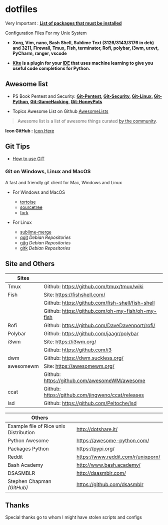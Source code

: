 # dotfiles

Very Important : **[List of packages that must be installed](https://github.com/PhineasPhreak/dotfiles/tree/master/packages)**

Configuration Files For my Unix System
* **Xorg, Vim, nano, Bash Shell, Sublime Text (3126/3143/3176 in deb) and 3211, Firewall, Tmux, Fish, terminator, Rofi, polybar, i3wm, urxvt, PyCharm, ranger, vscode**

* **[Kite](https://kite.com/) is a plugin for your [IDE](https://kite.com/integrations/) that uses machine learning to give you useful code completions for Python.**

## Awesome list

* PS Book Pentest and Security: **[Git-Pentest](https://github.com/enaqx/awesome-pentest), [Git-Security](https://github.com/sbilly/awesome-security), [Git-Linux](https://github.com/aleksandar-todorovic/awesome-linux), [Git-Python](https://github.com/vinta/awesome-python), [Git-GameHacking](https://github.com/dsasmblr/game-hacking), [Git-HoneyPots](https://github.com/paralax/awesome-honeypots)**

* Topics Awesome List on Github [AwesomeLists](https://github.com/topics/awesome)

> Awesome list is a list of awesome things curated [by the community](https://awesome.re/).
 
**Icon GitHub :** [Icon Here](https://octicons.github.com/)

## Git Tips

 * [How to use GIT](https://github.com/PhineasPhreak/documents-learning/blob/master/how-to-git.md#howto-git)

### Git on Windows, Linux and MacOS

A fast and friendly git client for Mac, Windows and Linux

* For Windows and MacOS
  * [tortoise](https://tortoisegit.org/)
  * [sourcetree](https://sourcetreeapp.com/)
  * [fork](https://git-fork.com/)

* For Linux
  * [sublime-merge](https://www.sublimemerge.com/)
  * [qgit](https://packages.debian.org/buster/qgit) *Debian Repositories*
  * [gitg](https://packages.debian.org/buster/gitg) *Debian Repositories*
  * [gitk](https://packages.debian.org/buster/gitk) *Debian Repositories*


## Site and Others

| **Sites** | |
| --------- | ------------------------------------------------- |
| Tmux      | Github: https://github.com/tmux/tmux/wiki         |
| Fish      | Site: https://fishshell.com/                      |
|           | Github: https://github.com/fish-shell/fish-shell  |
|           | Github: https://github.com/oh-my-fish/oh-my-fish  |
| Rofi      | Github: https://github.com/DaveDavenport/rofi/    |
| Polybar   | Github: https://github.com/jaagr/polybar          |
| i3wm      | Site: https://i3wm.org/                           |
|           | Github: https://github.com/i3                     |
| dwm       | Github: https://dwm.suckless.org/                 |
| awesomewm | Site: https://awesomewm.org/                      |
|           | Github: https://github.com/awesomeWM/awesome      |
| ccat      | Github: https://github.com/jingweno/ccat/releases |
| lsd       | Github: https://github.com/Peltoche/lsd           |

| **Others** | |
| -------------------------------------- | ---------------------------------- |
| Example file of Rice unix Distribution | http://dotshare.it/                |
| Python Awesome                         | https://awesome-python.com/        |
| Packages Python                        | https://pypi.org/                  |
| Reddit                                 | https://www.reddit.com/r/unixporn/ |
| Bash Academy                           | http://www.bash.academy/           |
| DSASMBLR                               | http://dsasmblr.com/               |
| Stephen Chapman *(GitHub)*             | https://github.com/dsasmblr        |

## Thanks

Special thanks go to whom I might have stolen scripts and configs
